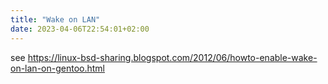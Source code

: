 ```yaml
---
title: "Wake on LAN"
date: 2023-04-06T22:54:01+02:00
---
```


see https://linux-bsd-sharing.blogspot.com/2012/06/howto-enable-wake-on-lan-on-gentoo.html